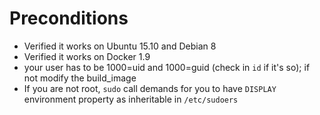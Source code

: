 # Preconditions

- Verified it works on Ubuntu 15.10 and Debian 8
- Verified it works on Docker 1.9
- your user has to be 1000=uid and 1000=guid (check in `id` if it's so); if not modify the build_image
- If you are not root, `sudo` call demands for you to have `DISPLAY` environment property as inheritable in `/etc/sudoers`